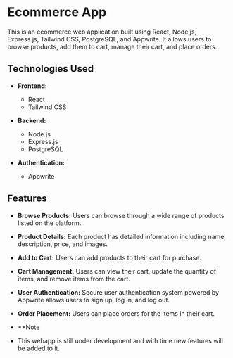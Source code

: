 # Ecommerce App

This is an ecommerce web application built using React, Node.js, Express.js, Tailwind CSS, PostgreSQL, and Appwrite. It allows users to browse products, add them to cart, manage their cart, and place orders.

## Technologies Used

- **Frontend:**
  - React
  - Tailwind CSS

- **Backend:**
  - Node.js
  - Express.js
  - PostgreSQL

- **Authentication:**
  - Appwrite

## Features

- **Browse Products:** Users can browse through a wide range of products listed on the platform.
- **Product Details:** Each product has detailed information including name, description, price, and images.
- **Add to Cart:** Users can add products to their cart for purchase.
- **Cart Management:** Users can view their cart, update the quantity of items, and remove items from the cart.
- **User Authentication:** Secure user authentication system powered by Appwrite allows users to sign up, log in, and log out.
- **Order Placement:** Users can place orders for the items in their cart.

- **Note
- This webapp is still under development and with time new features will be added to it.

